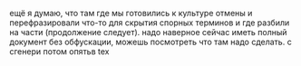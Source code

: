ещё я думаю, что там где мы готовились к культуре отмены и перефразировали что-то для скрытия спорных терминов и где разбили на части (продолжение следует). надо наверное сейчас иметь полный документ без обфускации, 
можешь посмотреть что там надо сделать. с сгенери потом опятьв tex
